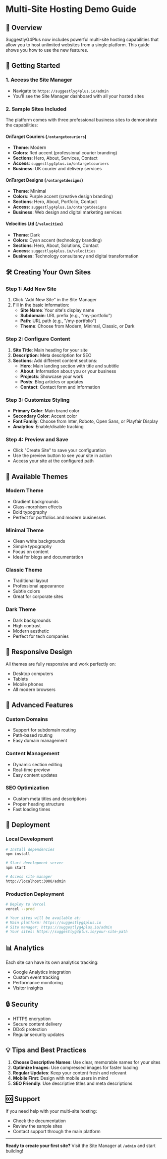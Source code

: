 # Multi-Site Hosting Demo Guide

## 🎯 Overview

SuggestlyG4Plus now includes powerful multi-site hosting capabilities that allow you to host unlimited websites from a single platform. This guide shows you how to use the new features.

## 🚀 Getting Started

### 1. Access the Site Manager
- Navigate to `https://suggestlyg4plus.io/admin`
- You'll see the Site Manager dashboard with all your hosted sites

### 2. Sample Sites Included
The platform comes with three professional business sites to demonstrate the capabilities:

#### OnTarget Couriers (`/ontargetcouriers`)
- **Theme**: Modern
- **Colors**: Red accent (professional courier branding)
- **Sections**: Hero, About, Services, Contact
- **Access**: `suggestlyg4plus.io/ontargetcouriers`
- **Business**: UK courier and delivery services

#### OnTarget Designs (`/ontargetdesigns`)
- **Theme**: Minimal
- **Colors**: Purple accent (creative design branding)
- **Sections**: Hero, About, Portfolio, Contact
- **Access**: `suggestlyg4plus.io/ontargetdesigns`
- **Business**: Web design and digital marketing services

#### Velocities Ltd (`/velocities`)
- **Theme**: Dark
- **Colors**: Cyan accent (technology branding)
- **Sections**: Hero, About, Solutions, Contact
- **Access**: `suggestlyg4plus.io/velocities`
- **Business**: Technology consultancy and digital transformation

## 🛠️ Creating Your Own Sites

### Step 1: Add New Site
1. Click "Add New Site" in the Site Manager
2. Fill in the basic information:
   - **Site Name**: Your site's display name
   - **Subdomain**: URL prefix (e.g., "my-portfolio")
   - **Path**: URL path (e.g., "/my-portfolio")
   - **Theme**: Choose from Modern, Minimal, Classic, or Dark

### Step 2: Configure Content
1. **Site Title**: Main heading for your site
2. **Description**: Meta description for SEO
3. **Sections**: Add different content sections:
   - **Hero**: Main landing section with title and subtitle
   - **About**: Information about you or your business
   - **Projects**: Showcase your work
   - **Posts**: Blog articles or updates
   - **Contact**: Contact form and information

### Step 3: Customize Styling
- **Primary Color**: Main brand color
- **Secondary Color**: Accent color
- **Font Family**: Choose from Inter, Roboto, Open Sans, or Playfair Display
- **Analytics**: Enable/disable tracking

### Step 4: Preview and Save
- Click "Create Site" to save your configuration
- Use the preview button to see your site in action
- Access your site at the configured path

## 🎨 Available Themes

### Modern Theme
- Gradient backgrounds
- Glass-morphism effects
- Bold typography
- Perfect for portfolios and modern businesses

### Minimal Theme
- Clean white backgrounds
- Simple typography
- Focus on content
- Ideal for blogs and documentation

### Classic Theme
- Traditional layout
- Professional appearance
- Subtle colors
- Great for corporate sites

### Dark Theme
- Dark backgrounds
- High contrast
- Modern aesthetic
- Perfect for tech companies

## 📱 Responsive Design

All themes are fully responsive and work perfectly on:
- Desktop computers
- Tablets
- Mobile phones
- All modern browsers

## 🔧 Advanced Features

### Custom Domains
- Support for subdomain routing
- Path-based routing
- Easy domain management

### Content Management
- Dynamic section editing
- Real-time preview
- Easy content updates

### SEO Optimization
- Custom meta titles and descriptions
- Proper heading structure
- Fast loading times

## 🚀 Deployment

### Local Development
```bash
# Install dependencies
npm install

# Start development server
npm start

# Access site manager
http://localhost:3000/admin
```

### Production Deployment
```bash
# Deploy to Vercel
vercel --prod

# Your sites will be available at:
# Main platform: https://suggestlyg4plus.io
# Site manager: https://suggestlyg4plus.io/admin
# Your sites: https://suggestlyg4plus.io/your-site-path
```

## 📊 Analytics

Each site can have its own analytics tracking:
- Google Analytics integration
- Custom event tracking
- Performance monitoring
- Visitor insights

## 🔒 Security

- HTTPS encryption
- Secure content delivery
- DDoS protection
- Regular security updates

## 💡 Tips and Best Practices

1. **Choose Descriptive Names**: Use clear, memorable names for your sites
2. **Optimize Images**: Use compressed images for faster loading
3. **Regular Updates**: Keep your content fresh and relevant
4. **Mobile First**: Design with mobile users in mind
5. **SEO Friendly**: Use descriptive titles and meta descriptions

## 🆘 Support

If you need help with your multi-site hosting:
- Check the documentation
- Review the sample sites
- Contact support through the main platform

---

**Ready to create your first site?** Visit the Site Manager at `/admin` and start building!
